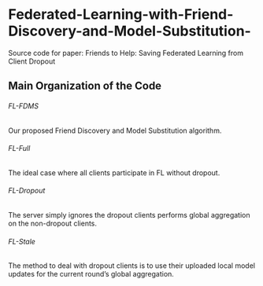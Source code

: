 # Federated-Learning-with-Friend-Discovery-and-Model-Substitution-
Source code for paper: Friends to Help: Saving Federated Learning from Client Dropout
## Main Organization of the Code
###### FL-FDMS 
Our proposed Friend Discovery and Model Substitution algorithm.
###### FL-Full 
The ideal case where all clients participate in FL without dropout.
###### FL-Dropout
The server simply ignores the dropout clients performs global aggregation on the non-dropout clients.
###### FL-Stale
The method to deal with dropout clients is to use their uploaded local model updates for the current round’s global aggregation.
